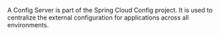 A Config Server is part of the Spring Cloud Config project. It is used to centralize the external configuration for applications across all environments.
